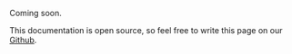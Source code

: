 Coming soon.

This documentation is open source, so feel free to write this page on our [Github](https://github.com/lucie-on-github/Lucie-Docs/edit/main/docs/starboard.md).